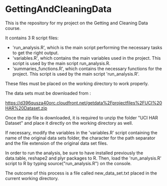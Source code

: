 # GettingAndCleaningData

This is the repository for my project on the Getting and Cleaning Data course.

It contains 3 R script files:

- 'run_analysis.R', which is the main script performing the necessary tasks to get the right output.
- 'variables.R', which contains the main variables used in the project. This script is used by the main script run_analysis.R.
- 'summaries_functions.R', which contains the necessary functions for the project. This script is used by the main script 'run_analysis.R'.

These files must be placed on the working directory to work properly.

The data sets must be downloaded from :

https://d396qusza40orc.cloudfront.net/getdata%2Fprojectfiles%2FUCI%20HAR%20Dataset.zip

Once the zip file is downloaded, it is required to unzip the folder "UCI HAR Dataset" and place it directly on the working directory as well.

If necessary, modify the variables in the 'variables.R' script containing the name of the original data sets folder, the character for the path separator and the file extension of the original data set files.

In order to run the analysis, be sure to have installed previously the data.table, reshape2 and plyr packages to R. Then, load the 'run_analysis.R' script to R by typing source("run_analysis.R") on the console.

The outcome of this process is a file called new_data_set.txt placed in the current working directory.
